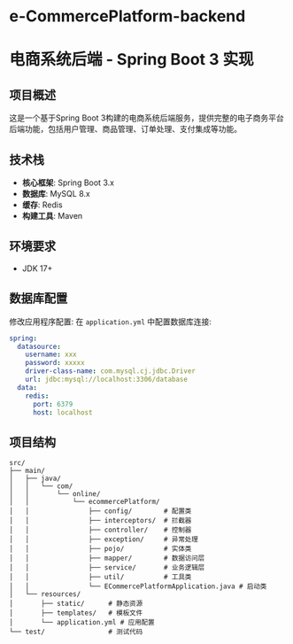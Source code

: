 # e-CommercePlatform-backend

# 电商系统后端 - Spring Boot 3 实现

## 项目概述

这是一个基于Spring Boot 3构建的电商系统后端服务，提供完整的电子商务平台后端功能，包括用户管理、商品管理、订单处理、支付集成等功能。

## 技术栈

- **核心框架**: Spring Boot 3.x
- **数据库**: MySQL 8.x
- **缓存**: Redis
- **构建工具**: Maven

## 环境要求

- JDK 17+

## 数据库配置

修改应用程序配置:
在 `application.yml`  中配置数据库连接:

```yaml
spring:
  datasource:
    username: xxx
    password: xxxxx
    driver-class-name: com.mysql.cj.jdbc.Driver
    url: jdbc:mysql://localhost:3306/database
  data:
    redis:
      port: 6379
      host: localhost

```

## 项目结构

```
src/
├── main/
│   ├── java/
│   │   └── com/
│   │       └── online/
│   │           └── ecommercePlatform/
│   │               ├── config/        # 配置类
│   │               ├── interceptors/  # 拦截器
│   │               ├── controller/    # 控制器
│   │               ├── exception/     # 异常处理
│   │               ├── pojo/          # 实体类
│   │               ├── mapper/        # 数据访问层
│   │               ├── service/       # 业务逻辑层
│   │               ├── util/          # 工具类
│   │               └── ECommercePlatformApplication.java # 启动类
│   └── resources/
│       ├── static/      # 静态资源
│       ├── templates/   # 模板文件
│       └── application.yml # 应用配置
└── test/                # 测试代码
```

